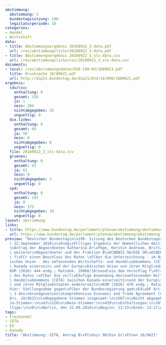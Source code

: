```yaml
---
abstimmung:
  abstimmung: 3
  bundestagssitzung: 190
  legislaturperiode: 18
categories:
- Handel
- Wirtschaft
data:
- title: Abstimmungsergebnis 20160922_3-data.pdf
  url: /res/abstimmungsliste/20160922_3-data.pdf
- title: Abstimmungsergebnis 20160922_3_xls-data.csv
  url: /res/abstimmungsliste/csv/20160922_3_xls-data.csv
documents:
- local: /res/abstimmungsdaten/018-190-03/1809621.pdf
  title: Drucksache 18/09621.pdf
  url: http://dip21.bundestag.de/dip21/btd/18/096/1809621.pdf
ergebnis:
  cdu/csu:
    enthaltung: 0
    gesamt: 310
    ja: 1
    nein: 284
    nichtabgegeben: 25
    ungueltig: 0
  die.linke:
    enthaltung: 0
    gesamt: 64
    ja: 58
    nein: 0
    nichtabgegeben: 6
    ungueltig: 0
  file: 20160922_3_xls-data.csv
  gruenen:
    enthaltung: 0
    gesamt: 63
    ja: 61
    nein: 0
    nichtabgegeben: 2
    ungueltig: 0
  spd:
    enthaltung: 8
    gesamt: 193
    ja: 0
    nein: 175
    nichtabgegeben: 10
    ungueltig: 0
layout: abstimmung
links:
- title: https://www.bundestag.de/parlament/plenum/abstimmung/abstimmung?id=417
  url: https://www.bundestag.de/parlament/plenum/abstimmung/abstimmung?id=417
preview: "Deutscher Bundestag\n\n190. Sitzung des Deutschen Bundestages\nam Donnerstag,\
  \ 22.September 2016\n\nEndg\xFCltiges Ergebnis der Namentlichen Abstimmung Nr. 3\n\
  \nAntrag der Abgeordneten Katharina Dr\xF6ge, Kerstin Andreae, Britta Ha\xDFelmann,\
  \ weiterer\nAbgeordneter und der Fraktion B\xDCNDNIS 90/DIE GR\xDCNEN\nzu dem Vorschlag\
  \ f\xFCr einen Beschluss des Rates \xFCber die Unterzeichnung - im Namen der\nEurop\xE4\
  ischen Union - des umfassenden Wirtschafts- und Handelsabkommens (CETA)\nzwischen\
  \ Kanada einerseits und der Europ\xE4ischen Union und ihren Mitgliedstaaten\nandererseits\n\
  KOM (2016) 444 endg.; Ratsdok. 10968/16\nund\nzu dem Vorschlag f\xFCr einen Beschluss\
  \ des Rates \xFCber die vorl\xE4ufige Anwendung des\numfassenden Wirtschafts- und\
  \ Handelsabkommens (CETA) zwischen Kanada einerseits\nund der Europ\xE4ischen Union\
  \ und ihren Mitgliedstaaten andererseits\nKOM (2016) 470 endg.; Ratsdok. 10969/16\n\
  hier: Stellungnahme gegen\xFCber der Bundesregierung gem\xE4\xDF Artikel 23 Absatz\
  \ 3 des\nGrundgesetzes\nComprehensive Economic and Trade Agreement (CETA) ablehnen\n\
  Drs. 18/9621\n\nAbgegebene Stimmen insgesamt:\n\n587\n\nNicht abgegebene Stimmen:\n\
  Ja-Stimmen:\n\n43\n120\n\nNein-Stimmen:\n\n459\n\nEnthaltungen:\n\n8\n\nUng\xFC\
  ltige:\n\n0\n\nBerlin, den 22.09.2016\n\nBeginn: 13:15\nEnde: 13:17\n"
tags:
- Freihandel
- CETA
- EU
- Kanada
title: "Abstimmung: CETA, Antrag B\xFCndnis 90/Die Gr\xFCnen 18/9621"
---
```

